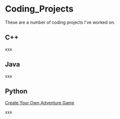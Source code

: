 # Coding_Projects
These are a number of coding projects I've worked on.

## C++
xxx

## Java
xxx

## Python

[Create Your Own Adventure Game](/Create_Your_Own_Adventure_Game/)

xxx
